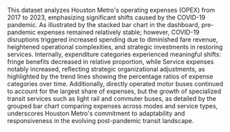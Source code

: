 This dataset analyzes Houston Metro's operating expenses (OPEX) from 2017 to 2023, emphasizing significant shifts caused by the COVID-19 pandemic. As illustrated by the stacked bar chart in the dashboard, pre-pandemic expenses remained relatively stable; however, COVID-19 disruptions triggered increased spending due to diminished fare revenue, heightened operational complexities, and strategic investments in restoring services. Internally, expenditure categories experienced meaningful shifts: fringe benefits decreased in relative proportion, while Service expenses notably increased, reflecting strategic organizational adjustments, as highlighted by the trend lines showing the percentage ratios of expense categories over time. Additionally, directly operated motor buses continued to account for the largest share of expenses, but the growth of specialized transit services such as light rail and commuter buses, as detailed by the grouped bar chart comparing expenses across modes and service types, underscores Houston Metro's commitment to adaptability and responsiveness in the evolving post-pandemic transit landscape.
